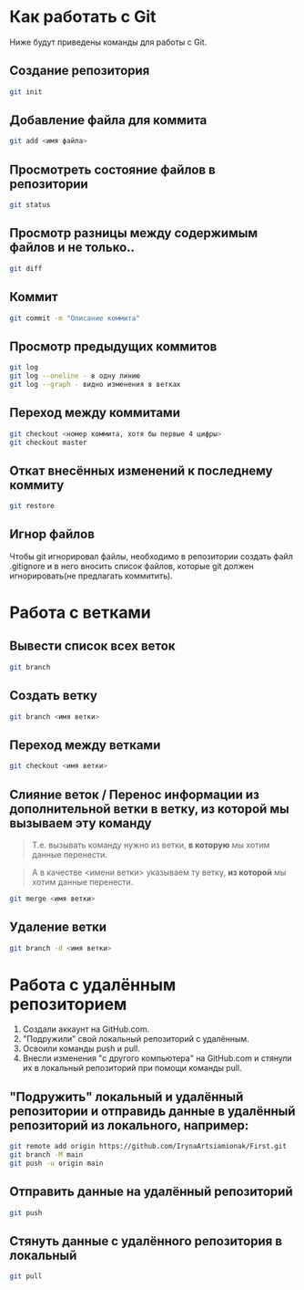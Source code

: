 # Как работать с Git
Ниже будут приведены команды для работы с Git.

## Создание репозитория
```sh
git init
```

## Добавление файла для коммита
```sh
git add <имя файла>
```

## Просмотреть состояние файлов в репозитории
```sh
git status
```

## Просмотр разницы между содержимым файлов и не только..
```sh
git diff
```

## Коммит
```sh
git commit -m "Описание коммита"
```

## Просмотр предыдущих коммитов
```sh
git log
git log --oneline - в одну линию
git log --graph - видно изменения в ветках
```

## Переход между коммитами
```sh
git checkout <номер коммита, хотя бы первые 4 цифры>
git checkout master
```

## Откат внесённых изменений к последнему коммиту
```sh
git restore
```

## Игнор файлов

Чтобы git игнорировал файлы, необходимо в репозитории создать файл .gitignore и в него вносить список файлов, которые git должен игнорировать(не предлагать коммитить).


# Работа с ветками

## Вывести список всех веток
```sh
git branch
```

## Создать ветку
```sh
git branch <имя ветки>
```

## Переход между ветками
```sh
git checkout <имя ветки>
```

## Слияние веток / Перенос информации из дополнительной ветки в ветку, из которой мы вызываем эту команду
> Т.е. вызывать команду нужно из ветки, **в которую** мы хотим данные перенести.

> А в качестве <имени ветки> указываем ту ветку, **из которой** мы хотим данные перенести.
```sh
git merge <имя ветки>
```

## Удаление ветки
```sh
git branch -d <имя ветки>
```

# Работа с удалённым репозиторием

1. Создали аккаунт на GitHub.com.
2. "Подружили" свой локальный репозиторий с удалённым. 
3. Освоили команды push и pull.
4. Внесли изменения "с другого компьютера" на GitHub.com и стянули их в локальный репозиторий при помощи команды pull.

## "Подружить" локальный и удалённый репозитории и отправидь данные в удалённый репозиторий из локального, например:
```sh
git remote add origin https://github.com/IrynaArtsiamionak/First.git
git branch -M main
git push -u origin main
```

## Отправить данные на удалённый репозиторий
```sh
git push
```

## Стянуть данные с удалённого репозитория в локальный
```sh
git pull
```
